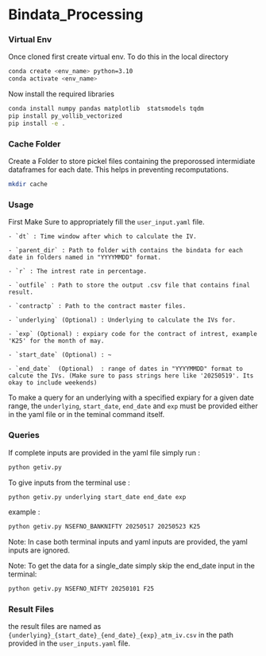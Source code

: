 # Bindata_Processing

### Virtual Env 
Once cloned first create virtual env. To do this in the local directory 
```bash 
conda create <env_name> python=3.10
conda activate <env_name> 
```

Now install the required libraries 
```bash
conda install numpy pandas matplotlib  statsmodels tqdm 
pip install py_vollib_vectorized
pip install -e . 
```

### Cache Folder 

Create a Folder to store pickel files containing the preporossed intermidiate dataframes for each date. This helps in preventing recomputations.
```bash
mkdir cache 
```

### Usage 

First Make Sure to appropriately fill the `user_input.yaml` file. 

	- `dt` : Time window after which to calculate the IV. 

	- `parent_dir` : Path to folder with contains the bindata for each date in folders named in "YYYYMMDD" format. 

	- `r` : The intrest rate in percentage. 

	- `outfile` : Path to store the output .csv file that contains final result. 

	- `contractp` : Path to the contract master files. 

	- `underlying` (Optional) : Underlying to calculate the IVs for.

	- `exp` (Optional) : expiary code for the contract of intrest, example 'K25' for the month of may.

	- `start_date` (Optional) : ~ 

	- `end_date`  (Optional)  : range of dates in "YYYYMMDD" format to calcute the IVs. (Make sure to pass strings here like '20250519'. Its okay to include weekends) 


To make a query for an underlying with a specified expiary for a given date range, the `underlying`, `start_date`, `end_date` and `exp` must be provided either in the yaml file or in the teminal command itself. 

### Queries 

If complete inputs are provided in the yaml file simply run : 
```bash 
python getiv.py 
``` 

To give inputs from the terminal use : 
```bash 
python getiv.py underlying start_date end_date exp
```
example : 
```bash 
python getiv.py NSEFNO_BANKNIFTY 20250517 20250523 K25
``` 

Note: In case both terminal inputs and yaml inputs are provided, the yaml inputs are ignored. 

Note: To get the data for a single_date simply skip the end_date input in the terminal: 

```bash 
python getiv.py NSEFNO_NIFTY 20250101 F25
``` 

### Result Files 

the result files are named as `{underlying}_{start_date}_{end_date}_{exp}_atm_iv.csv` in the path provided in the `user_inputs.yaml` file. 
 
